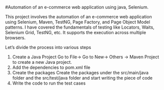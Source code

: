 #Automation of an e-commerce web application using java, Selenium.

This project involves the automation of an e-commerce web application using Selenium, Maven, TestNG, Page Factory, and Page Object Model patterns. I have covered the fundamentals of testing like Locators, Waits, Selenium Grid, TestNG, etc. It supports the execution across multiple browsers.

Let’s divide the process into various steps
1. Create a Java Project
   Go to File-> Go to New-> Others -> Maven Project to create a new Java project. 
2.  Add the dependencies to pom.xml file   
3. Create the packages
   Create the packages under the src/main/java folder and the src/test/java folder and start writing the piece of code
4. Write the code to run the test cases
